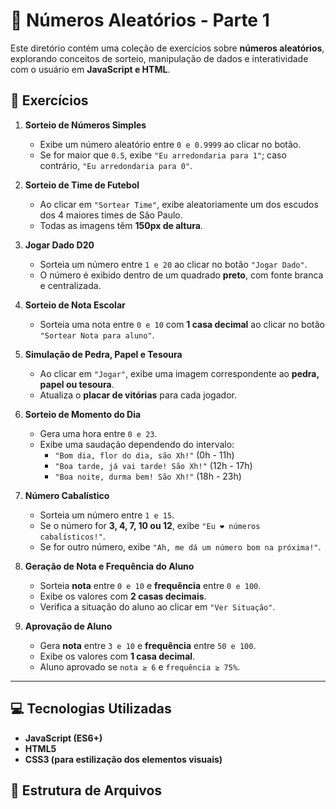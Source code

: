 # 🎲 Números Aleatórios - Parte 1

Este diretório contém uma coleção de exercícios sobre **números aleatórios**, explorando conceitos de sorteio, manipulação de dados e interatividade com o usuário em **JavaScript e HTML**.

## 📌 Exercícios

1. **Sorteio de Números Simples**  
   - Exibe um número aleatório entre `0 e 0.9999` ao clicar no botão.  
   - Se for maior que `0.5`, exibe `"Eu arredondaria para 1"`; caso contrário, `"Eu arredondaria para 0"`.

2. **Sorteio de Time de Futebol**  
   - Ao clicar em `"Sortear Time"`, exibe aleatoriamente um dos escudos dos 4 maiores times de São Paulo.  
   - Todas as imagens têm **150px de altura**.

3. **Jogar Dado D20**  
   - Sorteia um número entre `1 e 20` ao clicar no botão `"Jogar Dado"`.  
   - O número é exibido dentro de um quadrado **preto**, com fonte branca e centralizada.

4. **Sorteio de Nota Escolar**  
   - Sorteia uma nota entre `0 e 10` com **1 casa decimal** ao clicar no botão `"Sortear Nota para aluno"`.

5. **Simulação de Pedra, Papel e Tesoura**  
   - Ao clicar em `"Jogar"`, exibe uma imagem correspondente ao **pedra, papel ou tesoura**.  
   - Atualiza o **placar de vitórias** para cada jogador.

6. **Sorteio de Momento do Dia**  
   - Gera uma hora entre `0 e 23`.  
   - Exibe uma saudação dependendo do intervalo:
     - `"Bom dia, flor do dia, são Xh!"` (0h - 11h)
     - `"Boa tarde, já vai tarde! São Xh!"` (12h - 17h)
     - `"Boa noite, durma bem! São Xh!"` (18h - 23h)

7. **Número Cabalístico**  
   - Sorteia um número entre `1 e 15`.  
   - Se o número for **3, 4, 7, 10 ou 12**, exibe `"Eu ❤️ números cabalísticos!"`.  
   - Se for outro número, exibe `"Ah, me dá um número bom na próxima!"`.

8. **Geração de Nota e Frequência do Aluno**  
   - Sorteia **nota** entre `0 e 10` e **frequência** entre `0 e 100`.  
   - Exibe os valores com **2 casas decimais**.  
   - Verifica a situação do aluno ao clicar em `"Ver Situação"`.

9. **Aprovação de Aluno**  
   - Gera **nota** entre `3 e 10` e **frequência** entre `50 e 100`.  
   - Exibe os valores com **1 casa decimal**.  
   - Aluno aprovado se `nota ≥ 6` e `frequência ≥ 75%`.

---

## 💻 Tecnologias Utilizadas

- **JavaScript (ES6+)**
- **HTML5**
- **CSS3 (para estilização dos elementos visuais)**

## 📂 Estrutura de Arquivos
